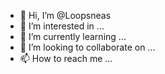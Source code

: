 - 👋 Hi, I’m @Loopsneas
- 👀 I’m interested in ...
- 🌱 I’m currently learning ...
- 💞️ I’m looking to collaborate on ...
- 📫 How to reach me ...

<!---
Loopsneas/Loopsneas is a ✨ special ✨ repository because its `README.md` (this file) appears on your GitHub profile.
You can click the Preview link to take a look at your changes.
--->
